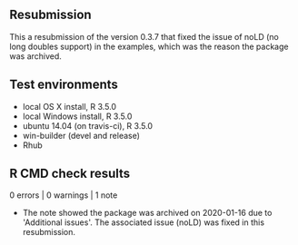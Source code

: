 ## Resubmission
This a resubmission of the version 0.3.7 that fixed the issue of noLD (no long doubles support) in the examples, which was the reason the package was archived.

## Test environments
* local OS X install, R 3.5.0
* local Windows install, R 3.5.0
* ubuntu 14.04 (on travis-ci), R 3.5.0
* win-builder (devel and release)
* Rhub

## R CMD check results

0 errors | 0 warnings | 1 note

* The note showed the package was archived on 2020-01-16 due to 'Additional issues'. The associated issue (noLD) was fixed in this resubmission.

